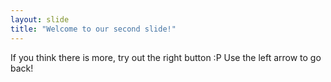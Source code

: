 ```yaml
---
layout: slide
title: "Welcome to our second slide!"
---
```

If you think there is more, try out the right button :P
Use the left arrow to go back!
